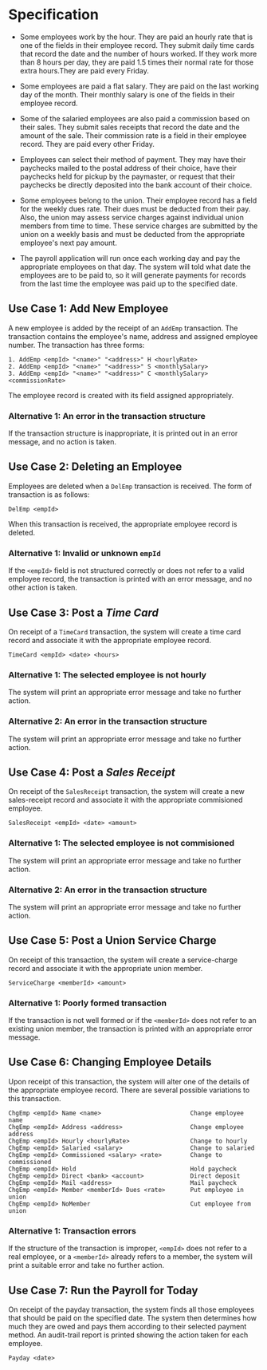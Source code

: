 # Specification

* Some employees work by the hour. They are paid an hourly rate that is one of the fields in their employee record.
They submit daily time cards that record the date and the number of hours worked. If they work more than 8 hours per
day, they are paid 1.5 times their normal rate for those extra hours.They are paid every Friday.

* Some employees are paid a flat salary. They are paid on the last working day of the month. Their monthly salary
is one of the fields in their employee record.

* Some of the salaried employees are also paid a commission based on their sales. They submit sales receipts that
record the date and the amount of the sale. Their commission rate is a field in their employee record. They are paid
every other Friday.

* Employees can select their method of payment. They may have their paychecks mailed to the postal address of their
choice, have their paychecks held for pickup by the paymaster, or request that their paychecks be directly deposited
into the bank account of their choice.

* Some employees belong to the union. Their employee record has a field for the weekly dues rate. Their dues must be
deducted from their pay. Also, the union may assess service charges against individual union members from time to time.
These service charges are submitted by the union on a weekly basis and must be deducted from the appropriate employee's
next pay amount.

* The payroll application will run once each working day and pay the appropriate employees on that day. The system will
told what date the employees are to be paid to, so it will generate payments for records from the last time the employee
was paid up to the specified date.

## Use Case 1: Add New Employee

A new employee is added by the receipt of an `AddEmp` transaction. The transaction contains the employee's name, address
and assigned employee number. The transaction has three forms:

	1. AddEmp <empId> "<name>" "<address>" H <hourlyRate>
	2. AddEmp <empId> "<name>" "<address>" S <monthlySalary>
	3. AddEmp <empId> "<name>" "<address>" C <monthlySalary> <commissionRate>

The employee record is created with its field assigned appropriately.

### Alternative 1: An error in the transaction structure

If the transaction structure is inappropriate, it is printed out in an error message, and no action is taken.

## Use Case 2: Deleting an Employee

Employees are deleted when a `DelEmp` transaction is received. The form of transaction is as follows:

	DelEmp <empId>

When this transaction is received, the appropriate employee record is deleted.

### Alternative 1: Invalid or unknown `empId`

If the `<empId>` field is not structured correctly or does not refer to a valid employee record, the transaction is printed with an error message, and no other action is taken.

## Use Case 3: Post a *Time Card*

On receipt of a `TimeCard` transaction, the system will create a time card record and associate it with the appropriate employee record.

	TimeCard <empId> <date> <hours>

### Alternative 1: The selected employee is not hourly

The system will print an appropriate error message and take no further action.

### Alternative 2: An error in the transaction structure

The system will print an appropriate error message and take no further action.

## Use Case 4: Post a *Sales Receipt*

On receipt of the `SalesReceipt` transaction, the system will create a new sales-receipt record and associate it with the appropriate commisioned employee.

	SalesReceipt <empId> <date> <amount>

### Alternative 1: The selected employee is not commisioned

The system will print an appropriate error message and take no further action.

### Alternative 2: An error in the transaction structure

The system will print an appropriate error message and take no further action.

## Use Case 5: Post a Union Service Charge

On receipt of this transaction, the system will create a service-charge record and associate it with the appropriate union member.

	ServiceCharge <memberId> <amount>

### Alternative 1: Poorly formed transaction

If the transaction is not well formed or if the `<memberId>` does not refer to an existing union member, the transaction is printed with an appropriate error message.

## Use Case 6: Changing Employee Details

Upon receipt of this transaction, the system will alter one of the details of the appropriate employee record. There are several possible variations to this transaction.

	ChgEmp <empId> Name <name>                         Change employee name
	ChgEmp <empId> Address <address>                   Change employee address
	ChgEmp <empId> Hourly <hourlyRate>                 Change to hourly
	ChgEmp <empId> Salaried <salary>                   Change to salaried
	ChgEmp <empId> Commissioned <salary> <rate>        Change to commissioned
	ChgEmp <empId> Hold                                Hold paycheck
	ChgEmp <empId> Direct <bank> <account>             Direct deposit
	ChgEmp <empId> Mail <address>                      Mail paycheck
	ChgEmp <empId> Member <memberId> Dues <rate>       Put employee in union
	ChgEmp <empId> NoMember                            Cut employee from union

### Alternative 1: Transaction errors

If the structure of the transaction is improper, `<empId>` does not refer to a real employee, or a `<memberId>` already refers to a member, the system will print a suitable error and take no further action.

## Use Case 7: Run the Payroll for Today

On receipt of the payday transaction, the system finds all those employees that should be paid on the specified date. The system then determines how much they are owed and pays them according to their selected payment method. An audit-trail report is printed showing the action taken for each employee.

	Payday <date>
